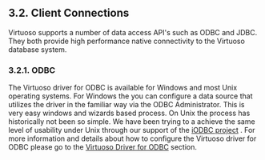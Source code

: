 <div>

<div>

<div>

<div>

## 3.2. Client Connections

</div>

</div>

</div>

Virtuoso supports a number of data access API's such as ODBC and JDBC.
They both provide high performance native connectivity to the Virtuoso
database system.

<div>

<div>

<div>

<div>

### 3.2.1. ODBC

</div>

</div>

</div>

The Virtuoso driver for ODBC is available for Windows and most Unix
operating systems. For Windows the you can configure a data source that
utilizes the driver in the familiar way via the ODBC Administrator. This
is very easy windows and wizards based process. On Unix the process has
historically not been so simple. We have been trying to a achieve the
same level of usability under Unix through our support of the
<a href="http://www.iodbc.org/" class="ulink" target="_top">iODBC
project</a> . For more information and details about how to configure
the Virtuoso driver for ODBC please go to the
<a href="odbcimplementation.html#virtdsnsetup" class="link"
title="7.3.1. Windows ODBC Driver Configuration">Virtuoso Driver for
ODBC</a> section.

</div>

</div>
